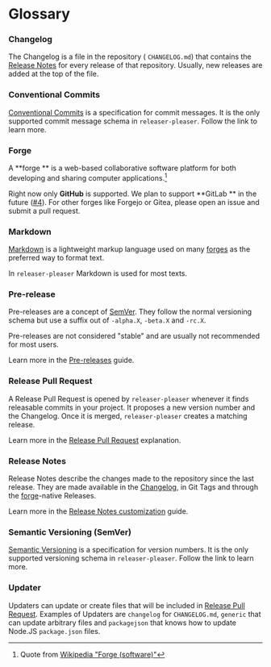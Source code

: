 # Glossary

### Changelog

The Changelog is a file in the repository (
`CHANGELOG.md`) that contains the [Release Notes](#release-notes) for every release of that repository. Usually, new releases are added at the top of the file.

### Conventional Commits

[Conventional Commits](https://www.conventionalcommits.org/en/v1.0.0/) is a specification for commit messages. It is the only supported commit message schema in
`releaser-pleaser`. Follow the link to learn more.

### Forge

A **forge
** is a web-based collaborative software platform for both developing and sharing computer applications.[^wp-forge]

Right now only **GitHub** is supported. We plan to support **GitLab
** in the future ([#4](https://github.com/apricote/releaser-pleaser/issues/4)). For other forges like Forgejo or Gitea, please open an issue and submit a pull request.

[^wp-forge]: Quote from [Wikipedia "Forge (software)"](<https://en.wikipedia.org/wiki/Forge_(software)>)

### Markdown

[Markdown](https://en.wikipedia.org/wiki/Markdown) is a lightweight markup language used on many [forges](#forge) as the preferred way to format text.

In `releaser-pleaser` Markdown is used for most texts.

### Pre-release

Pre-releases are a concept of [SemVer](#semantic-versioning-semver). They follow the normal versioning schema but use a suffix out of
`-alpha.X`, `-beta.X` and `-rc.X`.

Pre-releases are not considered "stable" and are usually not recommended for most users.

Learn more in the [Pre-releases](../guides/pre-releases.md) guide.

### Release Pull Request

A Release Pull Request is opened by
`releaser-pleaser` whenever it finds releasable commits in your project. It proposes a new version number and the Changelog. Once it is merged,
`releaser-pleaser` creates a matching release.

Learn more in the [Release Pull Request](../explanation/release-pr.md) explanation.

### Release Notes

Release Notes describe the changes made to the repository since the last release. They are made available in the [Changelog](#changelog), in Git Tags and through the [forge](#forge)-native Releases.

Learn more in the [Release Notes customization](../guides/release-notes.md) guide.

### Semantic Versioning (SemVer)

[Semantic Versioning](https://semver.org/) is a specification for version numbers. It is the only supported versioning schema in
`releaser-pleaser`. Follow the link to learn more.

### Updater

Updaters can update or create files that will be included in [Release Pull Request](#release-pull-request). Examples of Updaters are
`changelog` for `CHANGELOG.md`, `generic` that can update arbitrary files and
`packagejson` that knows how to update Node.JS `package.json` files.